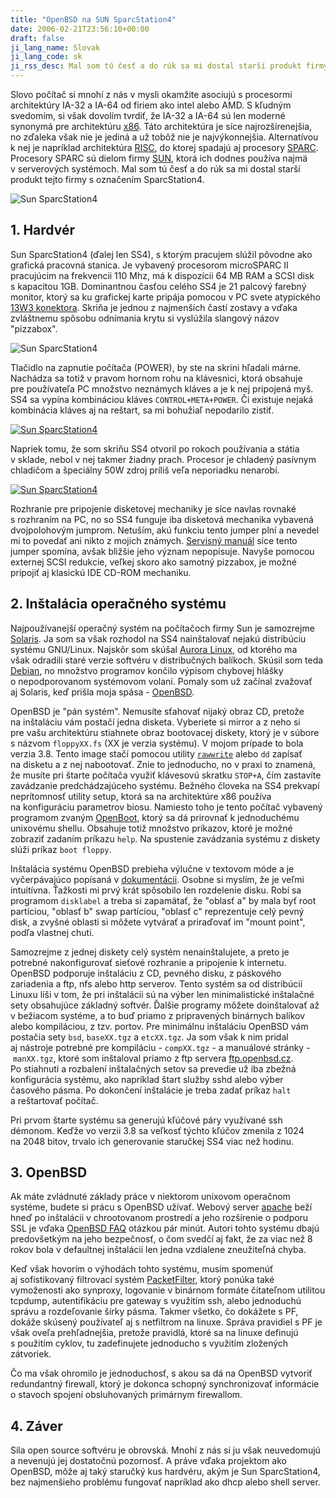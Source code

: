 ```yaml
---
title: "OpenBSD na SUN SparcStation4"
date: 2006-02-21T23:56:10+00:00
draft: false
ji_lang_name: Slovak
ji_lang_code: sk
ji_rss_desc: Mal som tú česť a do rúk sa mi dostal starší produkt firmy SUN s označením SparcStation4.
---
```


Slovo počítač si mnohí z nás v mysli okamžite asociujú s procesormi architektúry IA-32 a IA-64 od firiem ako intel alebo AMD. 
S kľudným svedomím, si však dovolím tvrdiť, že IA-32 a IA-64 sú len moderné synonymá pre architektúru [x86][1]. 
Táto architektúra je síce najrozšírenejšia, no zďaleka však nie je jediná a už tobôž nie je najvýkonnejšia. 
Alternatívou k nej je napríklad architektúra [RISC][2], do ktorej spadajú aj procesory [SPARC][3]. 
Procesory SPARC sú dielom firmy [SUN][4], ktorá ich dodnes používa najmä v serverových systémoch. 
Mal som tú česť a do rúk sa mi dostal starší produkt tejto firmy s označením SparcStation4.

![Sun SparcStation4](sun1.jpg)

## 1. Hardvér

Sun SparcStation4 (ďalej len SS4), s ktorým pracujem slúžil pôvodne ako grafická pracovná stanica. 
Je vybavený procesorom microSPARC II pracujúcim na frekvencii 110 Mhz, má k dispozícii 64 MB RAM a SCSI disk s kapacitou 1GB. 
Dominantnou časťou celého SS4 je 21 palcový farebný monitor, ktorý sa ku grafickej karte pripája pomocou v PC svete atypického [13W3 konektora][5]. 
Skriňa je jednou z najmenších častí zostavy a vďaka zvláštnemu spôsobu odnímania krytu si vyslúžila slangový názov "pizzabox".

![Sun SparcStation4](sun2.jpg)

Tlačidlo na zapnutie počítača (POWER), by ste na skrini hľadali márne. 
Nachádza sa totiž v pravom hornom rohu na klávesnici, ktorá obsahuje pre používateľa PC množstvo neznámych kláves a je k nej pripojená myš. 
SS4 sa vypína kombináciou kláves `CONTROL+META+POWER`. 
Či existuje nejaká kombinácia kláves aj na reštart, sa mi bohužiaľ nepodarilo zistiť.

[![Sun SparcStation4](sun4.jpg)][6]

Napriek tomu, že som skriňu SS4 otvoril po rokoch používania a státia v sklade, nebol v nej takmer žiadny prach. 
Procesor je chladený pasívnym chladičom a špeciálny 50W zdroj príliš veľa neporiadku nenarobí.

[![Sun SparcStation4](sun3.jpg)][7]

Rozhranie pre pripojenie disketovej mechaniky je síce navlas rovnaké s rozhraním na PC, no so SS4 funguje iba disketová mechanika vybavená dvojpolohovým jumprom. 
Netuším, akú funkciu tento jumper plní a nevedel mi to povedať ani nikto z mojich známych. 
[Servisný manuál][8] síce tento jumper spomína, avšak bližšie jeho význam nepopisuje. 
Navyše pomocou externej SCSI redukcie, veľkej skoro ako samotný pizzabox, je možné pripojiť aj klasickú IDE CD-ROM mechaniku.

## 2. Inštalácia operačného systému

Najpoužívanejší operačný systém na počítačoch firmy Sun je samozrejme [Solaris][9]. 
Ja som sa však rozhodol na SS4 nainštalovať nejakú distribúciu systému GNU/Linux. 
Najskôr som skúšal [Aurora Linux][10], od ktorého ma však odradili staré verzie softvéru v distribučných balíkoch. 
Skúsil som teda [Debian][11], no množstvo programov končilo výpisom chybovej hlášky o nepodporovanom systémovom volaní. 
Pomaly som už začínal zvažovať aj Solaris, keď prišla moja spása - [OpenBSD][12].

OpenBSD je "pán systém". 
Nemusíte sťahovať nijaký obraz CD, pretože na inštaláciu vám postačí jedna disketa. 
Vyberiete si mirror a z neho si pre vašu architektúru stiahnete obraz bootovacej diskety, ktorý je v súbore s názvom `floppyXX.fs` (XX je verzia systému). 
V mojom prípade to bola verzia 3.8. 
Tento image stačí pomocou utility [`rawwrite`][13] alebo `dd` zapísať na disketu a z nej nabootovať. 
Znie to jednoducho, no v praxi to znamená, že musíte pri štarte počítača využiť klávesovú skratku `STOP+A`, čím zastavíte zavádzanie predchádzajúceho systému. 
Bežného človeka na SS4 prekvapí neprítomnosť utility setup, ktorá sa na architektúre x86 používa na konfiguráciu parametrov biosu. 
Namiesto toho je tento počítač vybavený programom zvaným [OpenBoot][14], ktorý sa dá prirovnať k jednoduchému unixovému shellu. 
Obsahuje totiž množstvo príkazov, ktoré je možné zobraziť zadaním príkazu `help`. 
Na spustenie zavádzania systému z diskety slúži príkaz `boot floppy`.

Inštalácia systému OpenBSD prebieha výlučne v textovom móde a je vyčerpávajúco popísaná v [dokumentácii][15]. 
Osobne si myslím, že je veľmi intuitívna. 
Ťažkosti mi prvý krát spôsobilo len rozdelenie disku. 
Robí sa programom `disklabel` a treba si zapamätať, že "oblasť a" by mala byť root partíciou, "oblasť b" swap partíciou, "oblasť c" reprezentuje celý pevný disk, a zvyšné oblasti si môžete vytvárať a priraďovať im "mount point", podľa vlastnej chuti.

Samozrejme z jednej diskety celý systém nenainštalujete, a preto je potrebné nakonfigurovať sieťové rozhranie a pripojenie k internetu. 
OpenBSD podporuje inštaláciu z CD, pevného disku, z páskového zariadenia a ftp, nfs alebo http serverov. 
Tento systém sa od distribúcií Linuxu líši v tom, že pri inštalácii sú na výber len minimalistické inštalačné sety obsahujúce základný softvér. 
Ďalšie programy môžete doinštalovať až v bežiacom systéme, a to buď priamo z pripravených binárnych balíkov alebo kompiláciou, z tzv. portov. 
Pre minimálnu inštaláciu OpenBSD vám postačia sety `bsd`, `baseXX.tgz` a `etcXX.tgz`. 
Ja som však k nim pridal aj nástroje potrebné pre kompiláciu - `compXX.tgz` - a manuálové stránky - `manXX.tgz`, ktoré som inštaloval priamo z ftp servera [ftp.openbsd.cz][16]. 
Po stiahnutí a rozbalení inštalačných setov sa prevedie už iba zbežná konfigurácia systému, ako napríklad štart služby sshd alebo výber časového pásma. 
Po dokončení inštalácie je treba zadať príkaz `halt` a reštartovať počítač.

Pri prvom štarte systému sa generujú kľúčové páry využívané ssh démonom. 
Keďže vo verzii 3.8 sa veľkosť týchto kľúčov zmenila z 1024 na 2048 bitov, trvalo ich generovanie staručkej SS4 viac než hodinu.

## 3. OpenBSD

Ak máte zvládnuté základy práce v niektorom unixovom operačnom systéme, budete si prácu s OpenBSD užívať. 
Webový server [apache][17] beží hneď po inštalácii v chrootovanom prostredí a jeho rozšírenie o podporu SSL je vďaka [OpenBSD FAQ][18] otázkou pár minút. 
Autori tohto systému dbajú predovšetkým na jeho bezpečnosť, o čom svedčí aj fakt, že za viac než 8 rokov bola v defaultnej inštalácii len jedna vzdialene zneužiteľná chyba.

Keď však hovorím o výhodách tohto systému, musím spomenúť aj sofistikovaný filtrovací systém [PacketFilter][19], ktorý ponúka také vymoženosti ako synproxy, logovanie v binárnom formáte čitateľnom utilitou tcpdump, autentifikáciu pre gateway s využitím ssh, alebo jednoduchú správu a rozdeľovanie šírky pásma. 
Takmer všetko, čo dokážete s PF, dokáže skúsený používateľ aj s netfiltrom na linuxe. 
Správa pravidiel s PF je však oveľa prehľadnejšia, pretože pravidlá, ktoré sa na linuxe definujú s použitím cyklov, tu zadefinujete jednoducho s využitím zložených zátvoriek.

Čo ma však ohromilo je jednoduchosť, s akou sa dá na OpenBSD vytvoriť redundantný firewall, ktorý je dokonca schopný synchronizovať informácie o stavoch spojení obsluhovaných primárnym firewallom.

## 4. Záver

Sila open source softvéru je obrovská. 
Mnohí z nás si ju však neuvedomujú a nevenujú jej dostatočnú pozornosť. 
A práve vďaka projektom ako OpenBSD, môže aj taký staručký kus hardvéru, akým je Sun SparcStation4, bez najmenšieho problému fungovať napríklad ako dhcp alebo shell server.

[1]: https://en.wikipedia.org/wiki/X86
[2]: https://en.wikipedia.org/wiki/RISC
[3]: https://en.wikipedia.org/wiki/SPARC
[4]: http://www.sun.com
[5]: https://en.wikipedia.org/wiki/13W3
[6]: sun4-big.jpg
[7]: sun3-big.jpg
[8]: sun-ss4-manual.pdf
[9]: https://en.wikipedia.org/wiki/Solaris_(operating_system)
[10]: http://auroralinux.org/
[11]: https://www.debian.org/
[12]: https://www.openbsd.org/
[13]: http://uranus.it.swin.edu.au/~jn/linux/rawwrite.htm
[14]: https://en.wikipedia.org/wiki/Open_Firmware
[15]: https://www.openbsd.org/faq/faq4.html
[16]: ftp://ftp.openbsd.cz
[17]: https://httpd.apache.org/
[18]: https://www.openbsd.org/faq/index.html
[19]: https://www.openbsd.org/faq/pf/